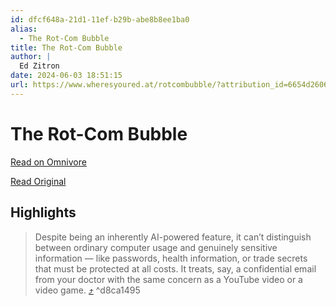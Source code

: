 ```yaml
---
id: dfcf648a-21d1-11ef-b29b-abe8b8ee1ba0
alias:
  - The Rot-Com Bubble
title: The Rot-Com Bubble
author: |
  Ed Zitron
date: 2024-06-03 18:51:15
url: https://www.wheresyoured.at/rotcombubble/?attribution_id=6654d26067c3480001d70aac&attribution_type=post&ref=ed-zitrons-wheres-your-ed-at-newsletter
---
```


# The Rot-Com Bubble

[Read on Omnivore](https://omnivore.app/me/the-rot-com-bubble-18fdf3a1150)

[Read Original](https://www.wheresyoured.at/rotcombubble/?attribution_id=6654d26067c3480001d70aac&attribution_type=post&ref=ed-zitrons-wheres-your-ed-at-newsletter)

## Highlights

> Despite being an inherently AI-powered feature, it can’t distinguish between ordinary computer usage and genuinely sensitive information — like passwords, health information, or trade secrets that must be protected at all costs. It treats, say, a confidential email from your doctor with the same concern as a YouTube video or a video game. [⤴️](https://omnivore.app/me/the-rot-com-bubble-18fdf3a1150#d8ca1495-9d35-41c6-bf3a-dad15e76d492)  ^d8ca1495


